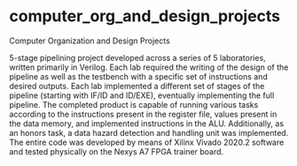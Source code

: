 # computer_org_and_design_projects
Computer Organization and Design Projects

5-stage pipelining project developed across a series of 5 laboratories, written primarily in Verilog. Each lab required the writing of the design of the pipeline as well as the testbench with a specific set of instructions and desired outputs. Each lab implemented a different set of stages of the pipeline (starting with IF/ID and ID/EXE), eventually implementing the full pipeline. The completed product is capable of running various tasks according to the instructions present in the register file, values present in the data memory, and implemented instructions in the ALU. Additionally, as an honors task, a data hazard detection and handling unit was implemented. The entire code was developed by means of Xilinx Vivado 2020.2 software and tested physically on the Nexys A7 FPGA trainer board.
